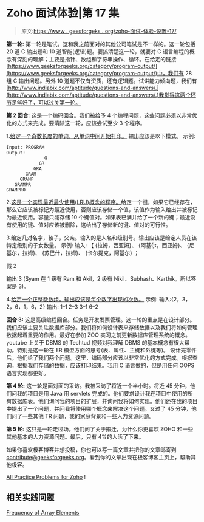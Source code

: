 # Zoho 面试体验|第 17 集

> 原文:[https://www . geesforgeks . org/zoho-面试-体验-设置-17/](https://www.geeksforgeeks.org/zoho-interview-experience-set-17/)

**第一轮:**
第一轮是笔试。这和我之前面对的其他公司笔试是不一样的。这一轮包括 20 道 C 输出题和 10 道智能(逻辑)题。要搞清楚这一轮，就要对 C 语言编程的概念有深刻的理解；主要是指针、数组和字符串操作、循环。在给定的链接[https://www.geeksforgeeks.org/category/program-output/](https://www.geeksforgeeks.org/category/program-output/)中，我们有 28 组 C 输出问题。另外 10 道题不仅有资质，还有逻辑题。试讲能力倾向题，我们有[http://www.indiabix.com/aptitude/questions-and-answers/.](http://www.indiabix.com/aptitude/questions-and-answers/.)我觉得这两个环节足够好了，可以过关第一轮。

**第 2 回合:**
这是一个编码回合。我们被给予 4 个编程问题，这些问题必须以非常优化的方式来完成。要清除这一轮，应该尝试至少 3 个程序。

1.[给定一个奇数长度的单词，从单词中间开始打印。](https://practice.geeksforgeeks.org/problems/middle-pattern/1)
输出应该是以下模式。
示例:

```
Input: PROGRAM
Output:
              G
            GR
          GRA
       GRAM
     GRAMP
   GRAMPR
GRAMPRO
```

2.[这是一个实现最近最少使用(LRU)概念的程序。](https://practice.geeksforgeeks.org/problems/lru-cache/1)给定一个键，如果它已经存在，那么它应该被标记为最近使用，否则应该存储一个值，该值作为输入给出并被标记为最近使用。容量只能存储 10 个键值对。如果表已满并给了一个新的键；最近没有使用的键、值对应该被删除，这给出了存储新的键、值对的可行性。

3.给定几对名字，孩子，父亲。输入的是人名和级别号。输出应该是给定人员在该特定级别的子女数量。
示例:
输入:
【
{拉姆，西亚姆}、
{阿基尔，西亚姆}、
{尼基尔，拉姆}、
{苏巴什，拉姆}、
{卡尔提克，阿基尔}
；

假 2

输出:3 (Syam 在 1 级有 Ram 和 Akil，2 级有 Nikil、Subhash、Karthik。所以答案是 3)。

4.[给定一个正整数数组。输出应该是每个数字出现的次数。](https://practice.geeksforgeeks.org/problems/frequency-of-array-elements/0)
示例:
输入:{2，3，2，6，1，6，2}
输出:
1–1
2–3
3–1
6–2

**回合 3:**
这是高级编程回合。任务是开发发票管理。这一轮的重点是在设计部分。我们应该主要关注数据库部分。我们将如何设计表来存储数据以及我们将如何管理数据起着重要的作用。最好在参加 ZOO 实习之前更新数据库管理系统的概念。youtube 上关于 DBMS 的 Techtud 视频对我理解 DBMS 的基本概念有很大帮助。特别是这一轮在 ER 模型方面的思考(表、属性、主键和外键等)。
设计完零件后，他们给了我们两个问题。这里，编码部分应该以非常优化的方式完成。根据查询，根据我们存储的数据，应该打印结果。我用 C 语言做的，但是用任何 OOPS 语言实现都更好。

**第 4 轮:**
这一轮是面对面的采访。我被采访了将近一个半小时。将近 45 分钟，他们问我的项目是用 Java 用 servlets 完成的。他们要求设计我在项目中使用的所有数据库表。他们询问我的项目的扩展，并询问我将如何实现。他们还在我的项目中提出了一个问题，并问我将使用哪个概念来解决这个问题。又过了 45 分钟，他们问了一些其他 TR 问题，我的家庭背景和一些人力资源问题。

**第 5 轮:**
这只是一轮走过场。他们问了关于搬迁，为什么你更喜欢 ZOHO 和一些其他基本的人力资源问题。最后，只有 4%的人活了下来。

如果你喜欢极客博客并想投稿，你也可以写一篇文章并把你的文章邮寄到 contribute@geeksforgeeks.org。看到你的文章出现在极客博客主页上，帮助其他极客。

[All Practice Problems for Zoho](https://practice.geeksforgeeks.org/company/Zoho/) !

## 相关实践问题

[Frequency of Array Elements](https://practice.geeksforgeeks.org/problems/frequency-of-array-elements/0)